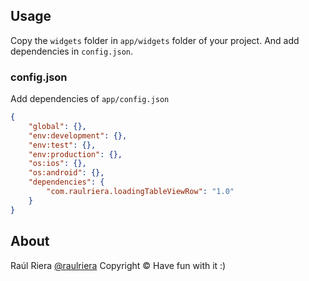 Usage
------
Copy the `widgets` folder in `app/widgets` folder of your project.
And add dependencies in `config.json`.

### config.json ###
Add dependencies of `app/config.json`

```json
{
    "global": {},
    "env:development": {},
    "env:test": {},
    "env:production": {},
    "os:ios": {},
    "os:android": {},
    "dependencies": {
        "com.raulriera.loadingTableViewRow": "1.0"
    }
}
```

About
----------
Raúl Riera [@raulriera](https://twitter.com/raulriera/)
Copyright &copy; Have fun with it :)
